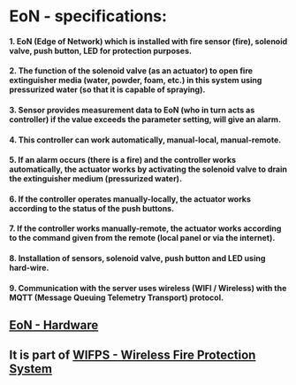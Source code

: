 # EoN - specifications:
#### 1. EoN (Edge of Network) which is installed with fire sensor (fire), solenoid valve, push button, LED for protection purposes.
#### 2. The function of the solenoid valve (as an actuator) to open fire extinguisher media (water, powder, foam, etc.) in this system using pressurized water (so that it is capable of spraying).
#### 3. Sensor provides measurement data to EoN (who in turn acts as controller) if the value exceeds the parameter setting, will give an alarm.
#### 4. This controller can work automatically, manual-local, manual-remote.
#### 5. If an alarm occurs (there is a fire) and the controller works automatically, the actuator works by activating the solenoid valve to drain the extinguisher medium (pressurized water).
#### 6. If the controller operates manually-locally, the actuator works according to the status of the push buttons.
#### 7. If the controller works manually-remote, the actuator works according to the command given from the remote (local panel or via the internet).
#### 8. Installation of sensors, solenoid valve, push button and LED using hard-wire.
#### 9. Communication with the server uses wireless (WIFI / Wireless) with the MQTT (Message Queuing Telemetry Transport) protocol.

## [EoN - Hardware]()

## It is part of [WlFPS - Wireless Fire Protection System](https://github.com/slametsampon/WlFPS/blob/main/README.md)